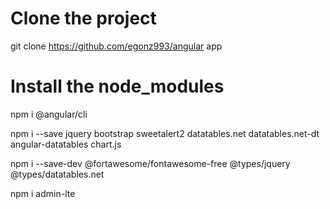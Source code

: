 # Clone the project

git clone https://github.com/egonz993/angular app

# Install the node_modules

npm i @angular/cli

npm i --save jquery bootstrap sweetalert2 datatables.net datatables.net-dt angular-datatables chart.js

npm i --save-dev @fortawesome/fontawesome-free @types/jquery @types/datatables.net

npm i admin-lte